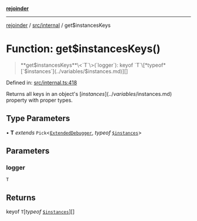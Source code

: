 [**rejoinder**](../../../README.md)

***

[rejoinder](../../../README.md) / [src/internal](../README.md) / get$instancesKeys

# Function: get$instancesKeys()

> **get$instancesKeys**\<`T`\>(`logger`): keyof `T`\[*typeof* [`$instances`](../variables/$instances.md)\][]

Defined in: [src/internal.ts:418](https://github.com/Xunnamius/rejoinder/blob/8fff50d663840973b506f42d097ba932988f893a/src/internal.ts#L418)

Returns all keys in an object's [$instances](../variables/$instances.md) property with proper
types.

## Type Parameters

• **T** *extends* `Pick`\<[`ExtendedDebugger`](../../interfaces/ExtendedDebugger.md), *typeof* [`$instances`](../variables/$instances.md)\>

## Parameters

### logger

`T`

## Returns

keyof `T`\[*typeof* [`$instances`](../variables/$instances.md)\][]
